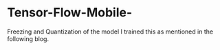 # Tensor-Flow-Mobile-
Freezing and Quantization of the model
I trained this as mentioned in the following blog.
